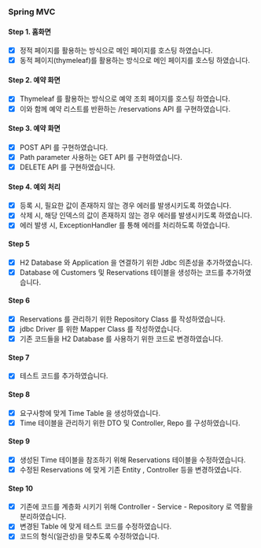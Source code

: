 ### Spring MVC

#### Step 1. 홈화면

- [x] 정적 페이지를 활용하는 방식으로 메인 페이지를 호스팅 하였습니다.
- [x] 동적 페이지(thymeleaf)를 활용하는 방식으로 메인 페이지를 호스팅 하였습니다.

#### Step 2. 예약 화면

- [x] Thymeleaf 를 활용하는 방식으로 예약 조회 페이지를 호스팅 하였습니다.
- [x] 이와 함께 예약 리스트를 반환하는 /reservations API 를 구현하였습니다.

#### Step 3. 예약 화면

- [x] POST API 를 구현하였습니다.
- [x] Path parameter 사용하는 GET API 를 구현하였습니다.
- [x] DELETE API 를 구현하였습니다.

#### Step 4. 예외 처리

- [x] 등록 시, 필요한 값이 존재하지 않는 경우 에러를 발생시키도록 하였습니다.
- [x] 삭제 시, 해당 인덱스의 값이 존재하지 않는 경우 에러를 발생시키도록 하였습니다.
- [x] 에러 발생 시, ExceptionHandler 를 통해 에러를 처리하도록 하였습니다.

#### Step 5

- [x] H2 Database 와 Application 을 연결하기 위한 Jdbc 의존성을 추가하였습니다.
- [x] Database 에 Customers 및 Reservations 테이블을 생성하는 코드를 추가하였습니다.

#### Step 6

- [x] Reservations 를 관리하기 위한 Repository Class 를 작성하였습니다.
- [x] jdbc Driver 를 위한 Mapper Class 를 작성하였습니다.
- [x] 기존 코드들을 H2 Database 를 사용하기 위한 코드로 변경하였습니다.

#### Step 7

- [x] 테스트 코드를 추가하였습니다.

#### Step 8

- [x] 요구사항에 맞게 Time Table 을 생성하였습니다.
- [x] Time 테이블을 관리하기 위한 DTO 및 Controller, Repo 를 구성하였습니다.

#### Step 9

- [x] 생성된 Time 테이블을 참조하기 위해 Reservations 테이블을 수정하였습니다.
- [x] 수정된 Reservations 에 맞게 기존 Entity , Controller 등을 변경하였습니다.

#### Step 10

- [x] 기존에 코드를 계층화 시키기 위해 Controller - Service - Repository 로 역활을 분리하였습니다.
- [x] 변경된 Table 에 맞게 테스트 코드를 수정하였습니다.
- [x] 코드의 형식(일관성)을 맞추도록 수정하였습니다.